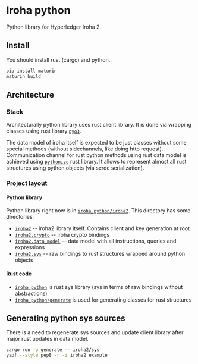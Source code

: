# Iroha python

Python library for Hyperledger Iroha 2.

## Install

You should install rust (cargo) and python.

```sh
pip install maturin
maturin build
```

## Architecture

### Stack

Architecturally python library uses rust client library. It is done
via wrapping classes using rust library [`pyo3`](pyo3.rs).

The data model of iroha itself is expected to be just classes without
some special methods (without sidechannels, like doing http request).
Communication channel for rust python methods using rust data model
is achieved using [`pythonize`](https://github.com/davidhewitt/pythonize)
rust library. It allows to represent almost all rust structures using
python objects (via serde serialization).

### Project layout

#### Python library

Python library right now is in [`iroha_python/iroha2`](iroha_python/iroha2). This directory has some 
directories:
- [`iroha2`](iroha_python/iroha2) -- iroha2 library itself. Contains client and key generation at root
- [`iroha2.crypto`](iroha_python/iroha2/crypto) -- iroha crypto bindings
- [`iroha2.data_model`](iroha_python/iroha2/data_model) -- data model with all instructions, queries and expressions
- [`iroha2.sys`](iroha_python/iroha2/sys) -- raw bindings to rust structures wrapped around python objects

#### Rust code

- [`iroha_python`](iroha_python) is rust sys library (sys in terms of raw bindings without abstractions)
- [`iroha_python/generate`](iroha_python/generate) is used for generating classes for rust structures

## Generating python sys sources

There is a need to regenerate sys sources and update client library after major rust updates in data model.

```sh
cargo run -p generate -- iroha2/sys
yapf --style pep8 -r -i iroha2 example
```
